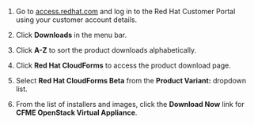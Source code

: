 1.  Go to [access.redhat.com](https://access.redhat.com) and log in to
    the Red Hat Customer Portal using your customer account details.

2.  Click **Downloads** in the menu bar.

3.  Click **A-Z** to sort the product downloads alphabetically.

4.  Click **Red Hat CloudForms** to access the product download page.

5.  Select **Red Hat CloudForms Beta** from the **Product Variant:**
    dropdown list.

6.  From the list of installers and images, click the **Download Now**
    link for **CFME OpenStack Virtual Appliance**.

